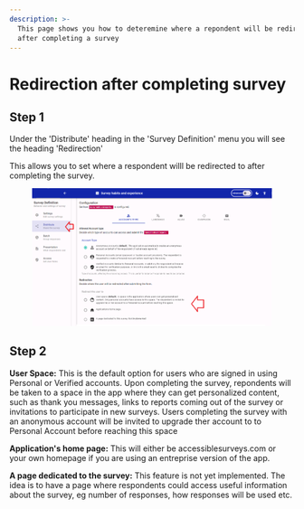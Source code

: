 ```yaml
---
description: >-
  This page shows you how to deteremine where a repondent will be redirected to
  after completing a survey
---
```


# Redirection after completing survey

## Step 1

Under the 'Distribute' heading in the 'Survey Definition' menu you will see the heading 'Redirection'

This allows you to set where a respondent willl be redirected to after completing the survey.

<figure><img src="../../../.gitbook/assets/image.png" alt=""><figcaption></figcaption></figure>

## Step 2

**User Space:**  This is the default option for users who are signed in using Personal or Verified accounts.  Upon completing the survey, repondents will be taken to a space in the app where they can get personalized content, such as thank you messages, links to reports coming out of the survey or invitations to participate in new surveys.  Users completing the survey with an anonymous account will be invited to upgrade ther account to to Personal Account before reaching this space &#x20;

**Application's home page:**  This will either be accessiblesurveys.com or your own homepage if you are using an entreprise version of the app.

**A page dedicated to the survey:**  This feature is not yet implemented.  The idea is to have a page where respondents could access useful information about the survey, eg number of responses, how responses will be used etc.
